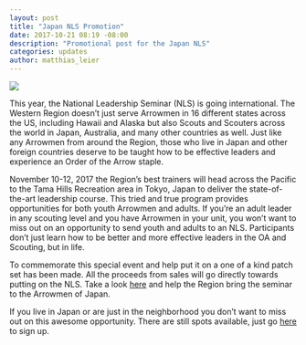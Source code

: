 ```yaml
---
layout: post
title: "Japan NLS Promotion"
date: 2017-10-21 08:19 -08:00
description: "Promotional post for the Japan NLS"
categories: updates
author: matthias_leier
---
```


<img src="{{ site.baseurl }}images/posts/2017NLS/japan-nls-desktop-01.jpg" class="img-thumbnail img-responsive center-block">

This year, the National Leadership Seminar (NLS) is going international. The Western Region doesn’t just serve Arrowmen in 16 different states across the US, including Hawaii and Alaska but also Scouts and Scouters across the world in Japan, Australia, and many other countries as well. Just like any Arrowmen from around the Region, <!--More-->those who live in Japan and other foreign countries deserve to be taught how to be effective leaders and experience an Order of the Arrow staple.

November 10-12, 2017 the Region’s best trainers will head across the Pacific to the Tama Hills Recreation area in Tokyo, Japan to deliver the state-of-the-art leadership course. This tried and true program provides opportunities for both youth Arrowmen and adults. If you’re an adult leader in any scouting level and you have Arrowmen in your unit, you won’t want to miss out on an opportunity to send youth and adults to an NLS. Participants don’t just learn how to be better and more effective leaders in the OA and Scouting, but in life.

To commemorate this special event and help put it on a one of a kind patch set has been made. All the proceeds from sales will go directly towards putting on the NLS. Take a look <a href="https://tradingpost.oa-bsa.org/SearchResults.asp?Cat=58">here</a> and help the Region bring the seminar to the Arrowmen of Japan.

If you live in Japan or are just in the neighborhood you don’t want to miss out on this awesome opportunity.  There are still spots available, just go <a href="http://western.oa-bsa.org/program/training/nls/">here</a> to sign up.
